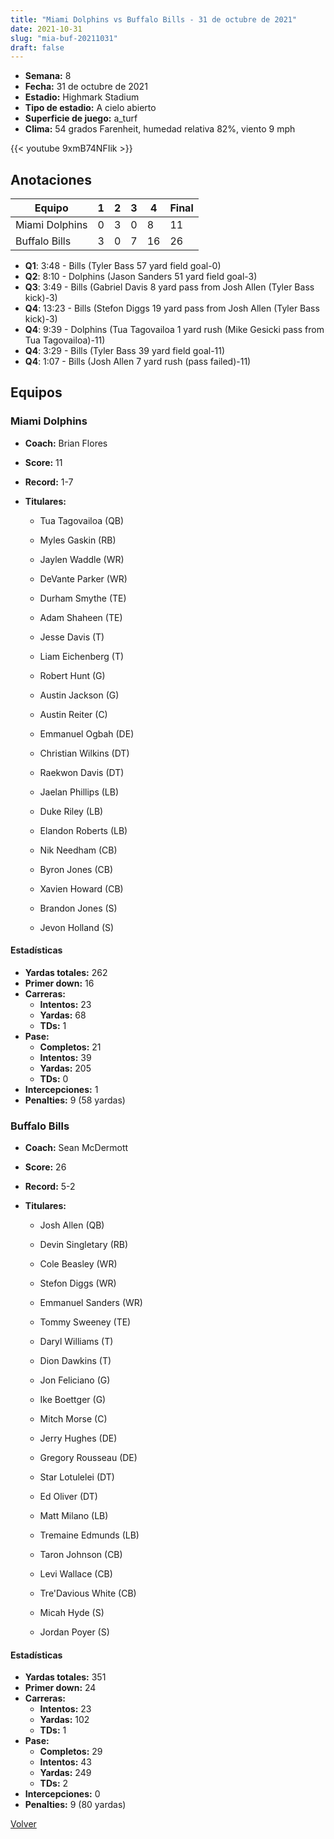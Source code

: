 ```yaml
---
title: "Miami Dolphins vs Buffalo Bills - 31 de octubre de 2021"
date: 2021-10-31
slug: "mia-buf-20211031"
draft: false
---
```


- **Semana:** 8
- **Fecha:** 31 de octubre de 2021
- **Estadio:** Highmark Stadium
- **Tipo de estadio:** A cielo abierto
- **Superficie de juego:** a_turf
- **Clima:** 54 grados Farenheit, humedad relativa 82%, viento 9 mph


{{< youtube 9xmB74NFIik >}}


## Anotaciones
| Equipo | 1 | 2 | 3 | 4 | Final |
|--------|---|---|---|---|-------|
| Miami Dolphins  | 0 | 3 | 0 | 8  | 11 |
| Buffalo Bills  | 3 | 0 | 7 | 16  | 26 |
- **Q1**: 3:48 - Bills (Tyler Bass 57 yard field goal-0)
- **Q2**: 8:10 - Dolphins (Jason Sanders 51 yard field goal-3)
- **Q3**: 3:49 - Bills (Gabriel Davis 8 yard pass from Josh Allen (Tyler Bass kick)-3)
- **Q4**: 13:23 - Bills (Stefon Diggs 19 yard pass from Josh Allen (Tyler Bass kick)-3)
- **Q4**: 9:39 - Dolphins (Tua Tagovailoa 1 yard rush (Mike Gesicki pass from Tua Tagovailoa)-11)
- **Q4**: 3:29 - Bills (Tyler Bass 39 yard field goal-11)
- **Q4**: 1:07 - Bills (Josh Allen 7 yard rush (pass failed)-11)


## Equipos


### Miami Dolphins
* **Coach:** Brian Flores
* **Score:** 11
* **Record:** 1-7
* **Titulares:** 

  * Tua Tagovailoa (QB) 

  * Myles Gaskin (RB) 

  * Jaylen Waddle (WR) 

  * DeVante Parker (WR) 

  * Durham Smythe (TE) 

  * Adam Shaheen (TE) 

  * Jesse Davis (T) 

  * Liam Eichenberg (T) 

  * Robert Hunt (G) 

  * Austin Jackson (G) 

  * Austin Reiter (C) 

  * Emmanuel Ogbah (DE) 

  * Christian Wilkins (DT) 

  * Raekwon Davis (DT) 

  * Jaelan Phillips (LB) 

  * Duke Riley (LB) 

  * Elandon Roberts (LB) 

  * Nik Needham (CB) 

  * Byron Jones (CB) 

  * Xavien Howard (CB) 

  * Brandon Jones (S) 

  * Jevon Holland (S) 

#### Estadísticas
* **Yardas totales:** 262
* **Primer down:** 16
* **Carreras:**
  * **Intentos:** 23
  * **Yardas:** 68
  * **TDs:** 1
* **Pase:**
  * **Completos:** 21
  * **Intentos:** 39
  * **Yardas:** 205
  * **TDs:** 0
* **Intercepciones:** 1
* **Penalties:** 9 (58 yardas)

### Buffalo Bills
* **Coach:** Sean McDermott
* **Score:** 26
* **Record:** 5-2
* **Titulares:** 

  * Josh Allen (QB) 

  * Devin Singletary (RB) 

  * Cole Beasley (WR) 

  * Stefon Diggs (WR) 

  * Emmanuel Sanders (WR) 

  * Tommy Sweeney (TE) 

  * Daryl Williams (T) 

  * Dion Dawkins (T) 

  * Jon Feliciano (G) 

  * Ike Boettger (G) 

  * Mitch Morse (C) 

  * Jerry Hughes (DE) 

  * Gregory Rousseau (DE) 

  * Star Lotulelei (DT) 

  * Ed Oliver (DT) 

  * Matt Milano (LB) 

  * Tremaine Edmunds (LB) 

  * Taron Johnson (CB) 

  * Levi Wallace (CB) 

  * Tre'Davious White (CB) 

  * Micah Hyde (S) 

  * Jordan Poyer (S) 

#### Estadísticas
* **Yardas totales:** 351
* **Primer down:** 24
* **Carreras:**
  * **Intentos:** 23
  * **Yardas:** 102
  * **TDs:** 1
* **Pase:**
  * **Completos:** 29
  * **Intentos:** 43
  * **Yardas:** 249
  * **TDs:** 2
* **Intercepciones:** 0
* **Penalties:** 9 (80 yardas)


[Volver](/historia/2021)
